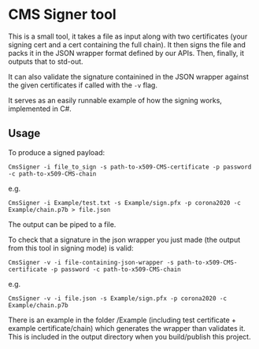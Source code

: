 ﻿# CMS Signer tool

This is a small tool, it takes a file as input along with two certificates (your signing cert and a cert containing the full chain). 
It then signs the file and packs it in the JSON wrapper format defined by our APIs. Then, finally, it outputs that to std-out.

It can also validate the signature containined in the JSON wrapper against the given certificates if called with the `-v` flag.

It serves as an easily runnable example of how the signing works, implemented in C#. 

## Usage

To produce a signed payload:

    CmsSigner -i file_to_sign -s path-to-x509-CMS-certificate -p password -c path-to-x509-CMS-chain

e.g.

    CmsSigner -i Example/test.txt -s Example/sign.pfx -p corona2020 -c Example/chain.p7b > file.json

The output can be piped to a file.

To check that a signature in the json wrapper you just made (the output from this tool in signing mode) is valid:

    CmsSigner -v -i file-containing-json-wrapper -s path-to-x509-CMS-certificate -p password -c path-to-x509-CMS-chain

e.g.

    CmsSigner -v -i file.json -s Example/sign.pfx -p corona2020 -c Example/chain.p7b

There is an example in the folder /Example (including test certificate + example certificate/chain) which generates the wrapper than
validates it. This is included in the output directory when you build/publish this project.



